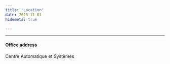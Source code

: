 ```yaml
---
title: "Location"
date: 2025-11-01
hidemeta: true

---
```


---

#### Office address

Centre Automatique et Systèmes  




